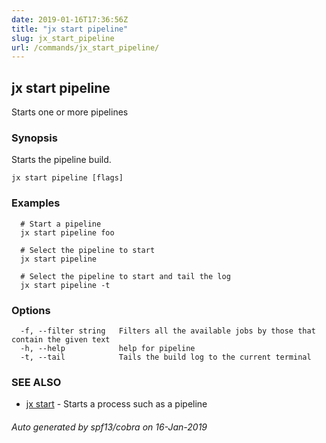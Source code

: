 ```yaml
---
date: 2019-01-16T17:36:56Z
title: "jx start pipeline"
slug: jx_start_pipeline
url: /commands/jx_start_pipeline/
---
```

## jx start pipeline

Starts one or more pipelines

### Synopsis

Starts the pipeline build.

```
jx start pipeline [flags]
```

### Examples

```
  # Start a pipeline
  jx start pipeline foo
  
  # Select the pipeline to start
  jx start pipeline
  
  # Select the pipeline to start and tail the log
  jx start pipeline -t
```

### Options

```
  -f, --filter string   Filters all the available jobs by those that contain the given text
  -h, --help            help for pipeline
  -t, --tail            Tails the build log to the current terminal
```

### SEE ALSO

* [jx start](/commands/jx_start/)	 - Starts a process such as a pipeline

###### Auto generated by spf13/cobra on 16-Jan-2019
